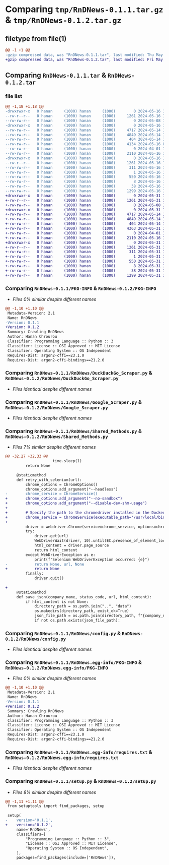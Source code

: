 # Comparing `tmp/RnDNews-0.1.1.tar.gz` & `tmp/RnDNews-0.1.2.tar.gz`

## filetype from file(1)

```diff
@@ -1 +1 @@
-gzip compressed data, was "RnDNews-0.1.1.tar", last modified: Thu May 16 14:55:58 2024, max compression
+gzip compressed data, was "RnDNews-0.1.2.tar", last modified: Fri May 31 14:21:31 2024, max compression
```

## Comparing `RnDNews-0.1.1.tar` & `RnDNews-0.1.2.tar`

### file list

```diff
@@ -1,18 +1,18 @@
-drwxrwxr-x   0 hanan     (1000) hanan     (1000)        0 2024-05-16 14:55:58.871527 RnDNews-0.1.1/
--rw-r--r--   0 hanan     (1000) hanan     (1000)     1261 2024-05-16 14:55:58.867527 RnDNews-0.1.1/PKG-INFO
--rw-rw-r--   0 hanan     (1000) hanan     (1000)        0 2024-05-08 13:10:51.000000 RnDNews-0.1.1/README.md
-drwxrwxr-x   0 hanan     (1000) hanan     (1000)        0 2024-05-16 14:55:58.867527 RnDNews-0.1.1/RnDNews/
--rw-rw-r--   0 hanan     (1000) hanan     (1000)     4717 2024-05-14 15:46:53.000000 RnDNews-0.1.1/RnDNews/DuckDuckGo_Scraper.py
--rw-rw-r--   0 hanan     (1000) hanan     (1000)     4849 2024-05-14 10:46:50.000000 RnDNews-0.1.1/RnDNews/Google_Scraper.py
--rw-rw-r--   0 hanan     (1000) hanan     (1000)      404 2024-05-14 10:46:50.000000 RnDNews-0.1.1/RnDNews/Scraper.py
--rw-rw-r--   0 hanan     (1000) hanan     (1000)     4134 2024-05-16 09:52:38.000000 RnDNews-0.1.1/RnDNews/Shared_Methods.py
--rw-rw-r--   0 hanan     (1000) hanan     (1000)        0 2024-04-01 13:33:50.000000 RnDNews-0.1.1/RnDNews/__init__.py
--rw-rw-r--   0 hanan     (1000) hanan     (1000)     2110 2024-05-16 14:31:55.000000 RnDNews-0.1.1/RnDNews/config.py
-drwxrwxr-x   0 hanan     (1000) hanan     (1000)        0 2024-05-16 14:55:58.867527 RnDNews-0.1.1/RnDNews.egg-info/
--rw-r--r--   0 hanan     (1000) hanan     (1000)     1261 2024-05-16 14:55:58.000000 RnDNews-0.1.1/RnDNews.egg-info/PKG-INFO
--rw-rw-r--   0 hanan     (1000) hanan     (1000)      311 2024-05-16 14:55:58.000000 RnDNews-0.1.1/RnDNews.egg-info/SOURCES.txt
--rw-rw-r--   0 hanan     (1000) hanan     (1000)        1 2024-05-16 14:55:58.000000 RnDNews-0.1.1/RnDNews.egg-info/dependency_links.txt
--rw-rw-r--   0 hanan     (1000) hanan     (1000)      550 2024-05-16 14:55:58.000000 RnDNews-0.1.1/RnDNews.egg-info/requires.txt
--rw-rw-r--   0 hanan     (1000) hanan     (1000)        8 2024-05-16 14:55:58.000000 RnDNews-0.1.1/RnDNews.egg-info/top_level.txt
--rw-rw-r--   0 hanan     (1000) hanan     (1000)       38 2024-05-16 14:55:58.871527 RnDNews-0.1.1/setup.cfg
--rw-rw-r--   0 hanan     (1000) hanan     (1000)     1299 2024-05-16 14:36:52.000000 RnDNews-0.1.1/setup.py
+drwxrwxr-x   0 hanan     (1000) hanan     (1000)        0 2024-05-31 14:21:30.994304 RnDNews-0.1.2/
+-rw-r--r--   0 hanan     (1000) hanan     (1000)     1261 2024-05-31 14:21:30.994304 RnDNews-0.1.2/PKG-INFO
+-rw-rw-r--   0 hanan     (1000) hanan     (1000)        0 2024-05-08 13:10:51.000000 RnDNews-0.1.2/README.md
+drwxrwxr-x   0 hanan     (1000) hanan     (1000)        0 2024-05-31 14:21:30.994304 RnDNews-0.1.2/RnDNews/
+-rw-rw-r--   0 hanan     (1000) hanan     (1000)     4717 2024-05-14 15:46:53.000000 RnDNews-0.1.2/RnDNews/DuckDuckGo_Scraper.py
+-rw-rw-r--   0 hanan     (1000) hanan     (1000)     4849 2024-05-14 10:46:50.000000 RnDNews-0.1.2/RnDNews/Google_Scraper.py
+-rw-rw-r--   0 hanan     (1000) hanan     (1000)      404 2024-05-14 10:46:50.000000 RnDNews-0.1.2/RnDNews/Scraper.py
+-rw-rw-r--   0 hanan     (1000) hanan     (1000)     4363 2024-05-31 14:18:00.000000 RnDNews-0.1.2/RnDNews/Shared_Methods.py
+-rw-rw-r--   0 hanan     (1000) hanan     (1000)        0 2024-04-01 13:33:50.000000 RnDNews-0.1.2/RnDNews/__init__.py
+-rw-rw-r--   0 hanan     (1000) hanan     (1000)     2110 2024-05-16 14:31:55.000000 RnDNews-0.1.2/RnDNews/config.py
+drwxrwxr-x   0 hanan     (1000) hanan     (1000)        0 2024-05-31 14:21:30.994304 RnDNews-0.1.2/RnDNews.egg-info/
+-rw-r--r--   0 hanan     (1000) hanan     (1000)     1261 2024-05-31 14:21:30.000000 RnDNews-0.1.2/RnDNews.egg-info/PKG-INFO
+-rw-rw-r--   0 hanan     (1000) hanan     (1000)      311 2024-05-31 14:21:30.000000 RnDNews-0.1.2/RnDNews.egg-info/SOURCES.txt
+-rw-rw-r--   0 hanan     (1000) hanan     (1000)        1 2024-05-31 14:21:30.000000 RnDNews-0.1.2/RnDNews.egg-info/dependency_links.txt
+-rw-rw-r--   0 hanan     (1000) hanan     (1000)      550 2024-05-31 14:21:30.000000 RnDNews-0.1.2/RnDNews.egg-info/requires.txt
+-rw-rw-r--   0 hanan     (1000) hanan     (1000)        8 2024-05-31 14:21:30.000000 RnDNews-0.1.2/RnDNews.egg-info/top_level.txt
+-rw-rw-r--   0 hanan     (1000) hanan     (1000)       38 2024-05-31 14:21:30.994304 RnDNews-0.1.2/setup.cfg
+-rw-rw-r--   0 hanan     (1000) hanan     (1000)     1299 2024-05-31 14:20:21.000000 RnDNews-0.1.2/setup.py
```

### Comparing `RnDNews-0.1.1/PKG-INFO` & `RnDNews-0.1.2/PKG-INFO`

 * *Files 0% similar despite different names*

```diff
@@ -1,10 +1,10 @@
 Metadata-Version: 2.1
 Name: RnDNews
-Version: 0.1.1
+Version: 0.1.2
 Summary: Crawling RnDNews
 Author: Hanan Chrourou
 Classifier: Programming Language :: Python :: 3
 Classifier: License :: OSI Approved :: MIT License
 Classifier: Operating System :: OS Independent
 Requires-Dist: argon2-cffi==23.1.0
 Requires-Dist: argon2-cffi-bindings==21.2.0
```

### Comparing `RnDNews-0.1.1/RnDNews/DuckDuckGo_Scraper.py` & `RnDNews-0.1.2/RnDNews/DuckDuckGo_Scraper.py`

 * *Files identical despite different names*

### Comparing `RnDNews-0.1.1/RnDNews/Google_Scraper.py` & `RnDNews-0.1.2/RnDNews/Google_Scraper.py`

 * *Files identical despite different names*

### Comparing `RnDNews-0.1.1/RnDNews/Shared_Methods.py` & `RnDNews-0.1.2/RnDNews/Shared_Methods.py`

 * *Files 7% similar despite different names*

```diff
@@ -32,27 +32,33 @@
                     time.sleep(1)
         return None
 
     @staticmethod
     def retry_with_selenium(url):
         chrome_options = ChromeOptions()
         chrome_options.add_argument("--headless")
-        chrome_service = ChromeService()
+        chrome_options.add_argument("--no-sandbox")
+        chrome_options.add_argument("--disable-dev-shm-usage")
+
+        # Specify the path to the chromedriver installed in the Docker image
+        chrome_service = ChromeService(executable_path='/usr/local/bin/chromedriver')
+
         driver = webdriver.Chrome(service=chrome_service, options=chrome_options)
         try:
             driver.get(url)
             WebDriverWait(driver, 10).until(EC.presence_of_element_located((By.TAG_NAME, 'body')))
             html_content = driver.page_source
             return html_content
         except WebDriverException as e:
             print(f"Selenium WebDriverException occurred: {e}")
-            return None, url, None
+            return None
         finally:
             driver.quit()
 
+
     @staticmethod
     def save_json(company_name, status_code, url, html_content):
         if html_content is not None:
             directory_path = os.path.join("..", "data")
             os.makedirs(directory_path, exist_ok=True)
             json_file_path = os.path.join(directory_path, f"{company_name}.json")
             if not os.path.exists(json_file_path):
```

### Comparing `RnDNews-0.1.1/RnDNews/config.py` & `RnDNews-0.1.2/RnDNews/config.py`

 * *Files identical despite different names*

### Comparing `RnDNews-0.1.1/RnDNews.egg-info/PKG-INFO` & `RnDNews-0.1.2/RnDNews.egg-info/PKG-INFO`

 * *Files 0% similar despite different names*

```diff
@@ -1,10 +1,10 @@
 Metadata-Version: 2.1
 Name: RnDNews
-Version: 0.1.1
+Version: 0.1.2
 Summary: Crawling RnDNews
 Author: Hanan Chrourou
 Classifier: Programming Language :: Python :: 3
 Classifier: License :: OSI Approved :: MIT License
 Classifier: Operating System :: OS Independent
 Requires-Dist: argon2-cffi==23.1.0
 Requires-Dist: argon2-cffi-bindings==21.2.0
```

### Comparing `RnDNews-0.1.1/RnDNews.egg-info/requires.txt` & `RnDNews-0.1.2/RnDNews.egg-info/requires.txt`

 * *Files identical despite different names*

### Comparing `RnDNews-0.1.1/setup.py` & `RnDNews-0.1.2/setup.py`

 * *Files 8% similar despite different names*

```diff
@@ -1,11 +1,11 @@
 from setuptools import find_packages, setup
 
 setup(
-    version='0.1.1',
+    version='0.1.2',
     name='RnDNews',
     classifiers=[
         "Programming Language :: Python :: 3",
         "License :: OSI Approved :: MIT License",
         "Operating System :: OS Independent",
     ],
     packages=find_packages(include=['RnDNews']),
```

